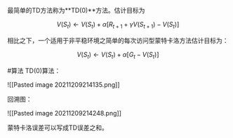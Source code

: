 最简单的TD方法称为**TD(0)**方法。估计目标为

$$
V\left(S_{t}\right) \leftarrow V\left(S_{t}\right)+\alpha\left[R_{t+1}+\gamma V\left(S_{t+1}\right)-V\left(S_{t}\right)\right]
$$

相比之下，一个适用于非平稳环境之简单的每次访问型蒙特卡洛方法估计目标为：

$$
V\left(S_{t}\right) \leftarrow V\left(S_{t}\right)+\alpha\left[G_{t}-V\left(S_{t}\right)\right]
$$


#算法 TD(0)算法：

![[Pasted image 20211209214135.png]]

回溯图：

![[Pasted image 20211209214248.png]]

蒙特卡洛误差可以写成TD误差之和。
